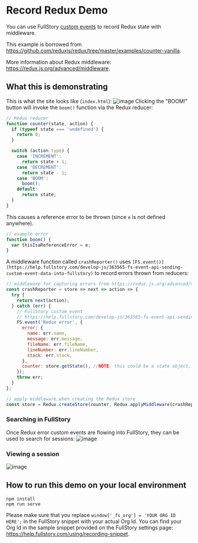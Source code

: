 # Record Redux Demo
You can use FullStory [custom events](https://help.fullstory.com/develop-js/363565-fs-event-api-sending-custom-event-data-into-fullstory) to record Redux state with middleware.

This example is borrowed from https://github.com/reduxjs/redux/tree/master/examples/counter-vanilla.

More information about Redux middleware: https://redux.js.org/advanced/middleware.

## What this is demonstrating
This is what the site looks like (`index.html`):
![image](https://user-images.githubusercontent.com/45576380/56386678-771dd580-61f0-11e9-8695-0829c726a58d.png)
Clicking the "BOOM!" button will invoke the `boom()` function via the Redux reducer:
```JavaScript
// Redux reducer
function counter(state, action) {
  if (typeof state === 'undefined') {
    return 0;
  }

  switch (action.type) {
    case 'INCREMENT':
      return state + 1;
    case 'DECREMENT':
      return state - 1;
    case 'BOOM':
      boom();
    default:
      return state;
  }
}
```

This causes a reference error to be thrown (since `e` is not defined anywhere).
```JavaScript
// example error
function boom() {
  var thisIsaReferenceError = e;
}
```

A middleware function called `crashReporter()` uses `[FS.event()](https://help.fullstory.com/develop-js/363565-fs-event-api-sending-custom-event-data-into-fullstory)` to record errors thrown from reducers:
```JavaScript
// middleware for capturing errors from https://redux.js.org/advanced/middleware#the-final-approach
const crashReporter = store => next => action => {
  try {
    return next(action);
  } catch (err) {
    // FullStory custom event
    // https://help.fullstory.com/develop-js/363565-fs-event-api-sending-custom-event-data-into-fullstory
    FS.event('Redux error', {
      error: {
        name: err.name,
        message: err.message,
        fileName: err.fileName,
        lineNumber: err.lineNumber,
        stack: err.stack,
      },
      counter: store.getState(), //NOTE: this could be a state object, strip out any sensitive fields first
    });
    throw err;
  }
};
```

```JavaScript
// apply middleware when creating the Redux store
const store = Redux.createStore(counter, Redux.applyMiddleware(crashReporter));
```

### Searching in FullStory

Once Redux error custom events are flowing into FullStory, they can be used to search for sessions:
![image](https://user-images.githubusercontent.com/45576380/56391161-d7664480-61fb-11e9-8250-c535a9c8bfb3.png)

### Viewing a session
![image](https://user-images.githubusercontent.com/45576380/56391403-8c98fc80-61fc-11e9-8161-0fcf0efe98e2.png)


## How to run this demo on your local environment
```
npm install
npm run serve
```
Please make sure that you replace `window['_fs_org'] = 'YOUR ORG ID HERE';` in the FullStory snippet with your actual Org Id. You can find your Org Id in the sample snippet provided on the FullStory settings page: https://help.fullstory.com/using/recording-snippet.

